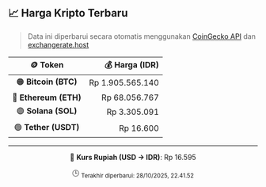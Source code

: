 

<!-- HARGA_KRIPTO -->
## 📈 Harga Kripto Terbaru

> Data ini diperbarui secara otomatis menggunakan [CoinGecko API](https://www.coingecko.com/) dan [exchangerate.host](https://exchangerate.host/)

<div align="center">

| 🪙 Token | 💰 Harga (IDR) |
|:------:|---------------:|
| 🟠 **Bitcoin (BTC)**   | Rp 1.905.565.140 |
| 🔵 **Ethereum (ETH)**  | Rp 68.056.767 |
| 🟣 **Solana (SOL)**    | Rp 3.305.091 |
| 🟢 **Tether (USDT)**   | Rp 16.600 |

---

💱 **Kurs Rupiah (USD → IDR)**: Rp 16.595

🕒 <sub>Terakhir diperbarui: 28/10/2025, 22.41.52</sub>

</div>
<!-- /HARGA_KRIPTO -->
